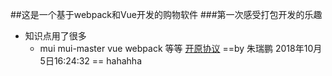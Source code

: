##这是一个基于webpack和Vue开发的购物软件
###第一次感受打包开发的乐趣
+ 知识点用了很多
  - mui  mui-master  vue webpack 等等
[开原协议](http://www.baidu.com)
==by 朱瑞鹏 2018年10月5日16:24:32 ==
hahahha
